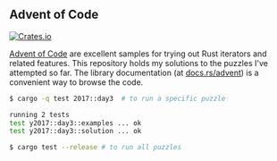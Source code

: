 ## Advent of Code

[![Crates.io](https://img.shields.io/crates/v/advent.svg)](https://crates.io/crates/advent)

[Advent of Code] are excellent samples for trying out Rust iterators and related features. This repository holds my 
solutions to the puzzles I've attempted so far. The library documentation (at [docs.rs/advent]) is a convenient way to 
browse the code.

```bash
$ cargo -q test 2017::day3  # to run a specific puzzle

running 2 tests
test y2017::day3::examples ... ok
test y2017::day3::solution ... ok

$ cargo test --release # to run all puzzles
```

[docs.rs/advent]:https://docs.rs/advent/
[Advent of Code]: https://adventofcode.com/